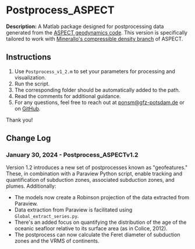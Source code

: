 # Postprocess_ASPECT

**Description:**
A Matlab package designed for postprocessing data generated from the [ASPECT geodynamics code](https://github.com/geodynamics/aspect). This version is specifically tailored to work with [Minerallo's compressible density branch](https://github.com/Minerallo/aspect/tree/main_compressible_density) of ASPECT.

## Instructions

1. Use `Postprocess_v1_2.m` to set your parameters for processing and visualization.
2. Run the script.
3. The corresponding folder should be automatically added to the path.
4. Read the comments for additional guidance.
5. For any questions, feel free to reach out at [ponsm@gfz-potsdam.de](mailto:ponsm@gfz-potsdam.de) or on [GitHub](https://github.com/geodynamics/aspect).

Thank you!

## Change Log

### January 30, 2024 - Postprocess_ASPECTv1.2

Version 1.2 introduces a new set of postprocesses known as "geofeatures." These, in combination with a Paraview Python script, enable tracking and quantification of subduction zones, associated subduction zones, and plumes. Additionally:

- The models now create a Robinson projection of the data extracted from Paraview.
- Data extraction from Paraview is facilitated using `Global_extract_series.py`.
- There's an added focus on quantifying the distribution of the age of the oceanic seafloor relative to its surface area (as in Colice, 2012).
- The postprocess can now calculate the Feret diameter of subduction zones and the VRMS of continents.
